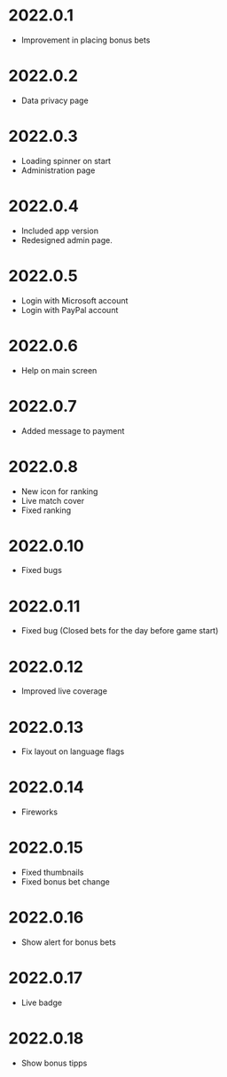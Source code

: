 # 2022.0.1

- Improvement in placing bonus bets

# 2022.0.2

- Data privacy page

# 2022.0.3

- Loading spinner on start
- Administration page

# 2022.0.4

- Included app version
- Redesigned admin page.

# 2022.0.5

- Login with Microsoft account
- Login with PayPal account

# 2022.0.6

- Help on main screen

# 2022.0.7

- Added message to payment

# 2022.0.8

- New icon for ranking
- Live match cover
- Fixed ranking

# 2022.0.10

- Fixed bugs

# 2022.0.11

- Fixed bug (Closed bets for the day before game start)

# 2022.0.12

- Improved live coverage

# 2022.0.13

- Fix layout on language flags

# 2022.0.14

- Fireworks

# 2022.0.15

- Fixed thumbnails
- Fixed bonus bet change

# 2022.0.16

- Show alert for bonus bets

# 2022.0.17

- Live badge

# 2022.0.18

- Show bonus tipps
